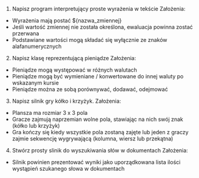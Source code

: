 1. Napisz program interpretujący proste wyrażenia w tekście
Założenia:
- Wyrażenia mają postać ${nazwa_zmiennej}
- Jeśli wartość zmiennej nie została określona, ewaluacja powinna zostać przerwana
- Podstawiane wartości mogą składać się wyłącznie ze znaków alafanumerycznych

2. Napisz klasę reprezentującą pieniądze
Założenia:
- Pieniądze mogą występować w różnych walutach
- Pieniądze mogą być wymieniane / konwertowane do innej waluty po wskazanym kursie
- Pieniądze można ze sobą porównywać, dodawać, odejmować

3. Napisz silnik gry kółko i krzyżyk.
Założenia:
- Plansza ma rozmiar 3 x 3 pola
- Gracze zajmują naprzemian wolne pola, stawiając na nich swój znak (kółko lub krzyżyk)
- Gra kończy się kiedy wszystkie pola zostaną zajęte lub jeden z graczy zajmie sekwencję wygrywającą (kolumna, wiersz lub przekątna)

4. Stwórz prosty slinik do wyszukiwania słów w dokumentach
Założenia:
- Silnik powinien prezentować wyniki jako uporządkowana lista ilości wystąpień szukanego słowa w dokumentach
